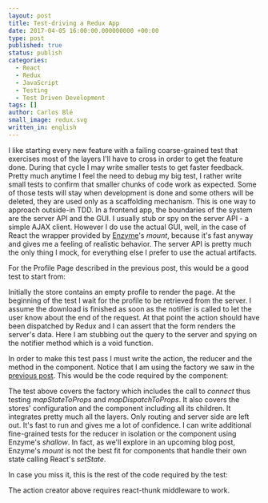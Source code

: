 ```yaml
---
layout: post
title: Test-driving a Redux App
date: 2017-04-05 16:00:00.000000000 +00:00
type: post
published: true
status: publish
categories:
  - React
  - Redux
  - JavaScript
  - Testing
  - Test Driven Development
tags: []
author: Carlos Blé
small_image: redux.svg
written_in: english
---
```


I like starting every new feature with a failing coarse-grained test that exercises most
of the layers I'll have to cross in order to get the feature done. During that cycle
I may write smaller tests to get faster feedback. Pretty much anytime I feel the need
to debug my big test, I rather write small tests to confirm that smaller chunks of 
code work as expected. Some of those tests will stay when
development is done and some others will be deleted, they are used only as a scaffolding
mechanism. This is one way to approach outside-in TDD. 
In a frontend app, the boundaries of the system are the server API and the
GUI. I usually stub or spy on the server API - a simple AJAX client. However I do use
the actual GUI, well, in the case of React the wrapper provided by
 [Enzyme](https://github.com/airbnb/enzyme)'s _mount_, because it's fast anyway and 
gives me a feeling of realistic behavior. The server API is pretty much the only thing
I mock, for everything else I prefer to use the actual artifacts.

For the Profile Page described in the 
previous post, this would be a good test to start from:

<script src="https://gist.github.com/carlosble/6e9246e00b2a8eaaafb89b1a0bb123e8.js"></script>

Initially the store contains an empty profile to render the page. At the beginning of 
the test I wait for the profile to be retrieved from the server. I assume 
the download is finished as soon as the notifier is called to let the user know about
 the end of the request. At that
point the action should have been dispatched by Redux and I can assert that the form 
renders the server's data. Here I am stubbing out the query to the server and spying
on the notifier method which is a void function.
 
In order to make this test pass I must write the action, the reducer and the method in
the component. Notice that I am using the factory we saw in the [previous post](/2017/04/dependency-injection-react-redux). This 
would be the code required by the component:

<script src="https://gist.github.com/carlosble/1cdb307a7ba53e4689329ed3241edc10.js"></script>

The test above covers the factory which includes the call to _connect_ thus testing
 _mapStateToProps_ and _mapDispatchToProps_. It also covers the stores' 
 configuration and the component including all its children. It integrates pretty much
 all the layers. Only routing and server side are left out. It's fast to run and gives 
 me a lot of confidence. I can write additional fine-grained tests for the reducer in
 isolation or the component using Enzyme's _shallow_. In fact, as we'll explore in an
 upcoming blog post, Enzyme's _mount_ is not the best fit for components that handle
 their own state calling React's _setState_.
 
 In case you miss it, this is the rest of the code required by the test:
 
 <script src="https://gist.github.com/carlosble/1f78f0ef6e198c637a91e9ace3ebb2d2.js"></script>
 
 The action creator above requires react-thunk middleware to work.
 
 <script src="https://gist.github.com/carlosble/3e54676e002623b4d8fb80b083e6d1f5.js"></script>
 